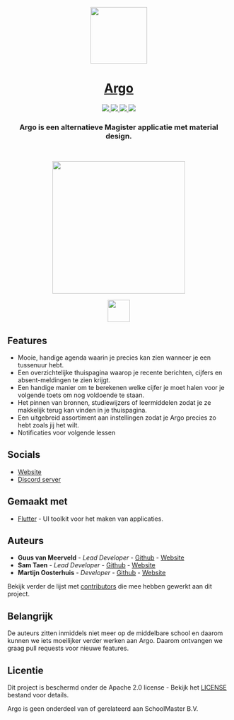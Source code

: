 <p align="center">
    <a href="https://argo-magister.nl">
        <img src="assets/icons/logo.svg" height="128">
        <h1 align="center">Argo</h1>
    </a>
</p>

<p align="center">
    <a href="https://github.com/Argo-Client/App/actions/workflows/main.yml">
        <img src="https://github.com/argo-client/app/actions/workflows/main.yml/badge.svg" />
    </a>
    <a href="https://argo-magister.nl">
        <img src="https://img.shields.io/website-up-down-green-red/https/argo-magister.nl" />
    </a>
    <a href="https://discord.gg/Xc4Xzsm">
        <img src="https://img.shields.io/discord/750027981623263292.svg?label=&logo=discord&logoColor=ffffff&color=7389D8&labelColor=6A7EC2" />
    </a>
    <img src="https://badges.frapsoft.com/os/v2/open-source.svg?v=103" />
</p>

<h3 align="center">
Argo is een alternatieve Magister applicatie met material design.
</h3>

<br />

<p align="center">
    <img width="300" src=".github/images/phone.png">
</p>

<p>

<p align="center">
    <a href="https://play.google.com/store/apps/details?id=nl.noxus.argo">
        <img src=".github/images/play-store.png" height="50" />
    </a>
    <!-- <a href="https://argo-magister.nl/api/download/appstore">
        <img src=".github/images/app-store.png" height="50" />
    </a> -->
</p>

## Features

-   Mooie, handige agenda waarin je precies kan zien wanneer je een tussenuur hebt.
-   Een overzichtelijke thuispagina waarop je recente berichten, cijfers en absent-meldingen te zien krijgt.
-   Een handige manier om te berekenen welke cijfer je moet halen voor je volgende toets om nog voldoende te staan.
-   Het pinnen van bronnen, studiewijzers of leermiddelen zodat je ze makkelijk terug kan vinden in je thuispagina.
-   Een uitgebreid assortiment aan instellingen zodat je Argo precies zo hebt zoals jij het wilt.
-   Notificaties voor volgende lessen

## Socials

-   [Website](https://argo-magister.nl)
-   [Discord server](https://discord.gg/Xc4Xzsm)

## Gemaakt met

-   [Flutter](https://flutter.dev) - UI toolkit voor het maken van applicaties.

## Auteurs

-   **Guus van Meerveld** - _Lead Developer_ - [Github](https://github.com/Guusvanmeerveld) - [Website](https://guusvanmeerveld.dev)
-   **Sam Taen** - _Lead Developer_ - [Github](https://github.com/Netfloex) - [Website](https://samtaen.nl)
-   **Martijn Oosterhuis** - _Developer_ - [Github](https://github.com/Devostex) - [Website](https://mb-o.nl)

Bekijk verder de lijst met [contributors](https://github.com/Argo-Client/App/graphs/contributors) die mee hebben gewerkt aan dit project.

## Belangrijk

De auteurs zitten inmiddels niet meer op de middelbare school en daarom kunnen we iets moeilijker verder werken aan Argo. Daarom ontvangen we graag pull requests voor nieuwe features.

## Licentie

Dit project is beschermd onder de Apache 2.0 license - Bekijk het [LICENSE](LICENSE) bestand voor details.

Argo is geen onderdeel van of gerelateerd aan SchoolMaster B.V. 
